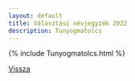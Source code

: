 ```yaml
---
layout: default
title: Választási névjegyzék 2022
description: Tunyogmatolcs
---
```


{% include Tunyogmatolcs.html %}

[Vissza](./)